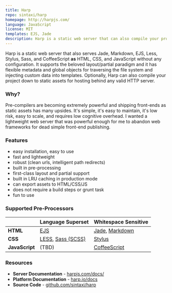 ```yaml
---
title: Harp
repo: sintaxi/harp
homepage: http://harpjs.com/
language: JavaScript
license: MIT
templates: EJS, Jade
description: Harp is a static web server that can also compile your project down to static assets.
---
```


Harp is a static web server that also serves Jade, Markdown, EJS, Less, Stylus, Sass, and CoffeeScript **as** HTML, CSS, and JavaScript without any configuration. It supports the beloved layout/partial paradigm and it has flexible metadata and global objects for traversing the file system and injecting custom data into templates. Optionally, Harp can also compile your project down to static assets for hosting behind any valid HTTP server.

### Why?

Pre-compilers are becoming extremely powerful and shipping front-ends as static assets has many upsides. It's simple, it's easy to maintain, it's low risk, easy to scale, and requires low cognitive overhead. I wanted a lightweight web server that was powerful enough for me to abandon web frameworks for dead simple front-end publishing.

### Features

- easy installation, easy to use
- fast and lightweight
- robust (clean urls, intelligent path redirects)
- built in pre-processing
- first-class layout and partial support
- built in LRU caching in production mode
- can export assets to HTML/CSS/JS
- does not require a build steps or grunt task
- fun to use

### Supported Pre-Processors

|                 | Language Superset                                                 | Whitespace Sensitive  
| --------------- | ----------------------------------------------------------------- | --------------------------------------------------------------------------------------
| **HTML**        | [EJS](http://embeddedjs.com/)                                     | [Jade](http://jade-lang.com/), [Markdown](http://daringfireball.net/projects/markdown/)
| **CSS**         | [LESS](http://lesscss.org/), [Sass (SCSS)](http://sass-lang.com/) | [Stylus](http://learnboost.github.io/stylus/)
| **JavaScript**  | (TBD)                                                             | [CoffeeScript](http://coffeescript.org/)

### Resources

- **Server Documentation** - [harpjs.com/docs/](http://harpjs.com/docs/)
- **Platform Documentation** - [harp.io/docs](https://harp.io/docs)
- **Source Code** - [github.com/sintaxi/harp](https://github.com/sintaxi/harp)

